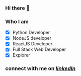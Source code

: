 ### Hi there 👋

### Who I am
- [x] Python Developer
- [x] NodeJS developer
- [x] ReactJS Developer
- [x] Full Stack Web Developer
- [x] Explorer

### connect with me on [*linkedIn*](https://www.linkedin.com/in/abhinav-6b573b27/)
